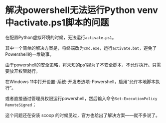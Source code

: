 # 解决powershell无法运行Python venv中activate.ps1脚本的问题

在配置Python虚拟环境的时候，无法运行`activate.ps1`。

其中一个简单的解决方案是，将终端改为`cmd.exe`，运行`activate.bat`，避免了Powershell的一堆破事。

由于powershell的安全策略，将未知的ps1视为了不安全脚本，不允许执行。只需要放开权限就行。

在Windows 11中打开设置-系统-开发者选项-Powershell，启用“允许本地脚本执行”。

或者直接通过管理员权限运行powershell，然后输入命令`Set-ExecutionPolicy RemoteSigned`；

这个问题还在安装 scoop 的时候见过，官方也给出了解决方案——就不多说了。
